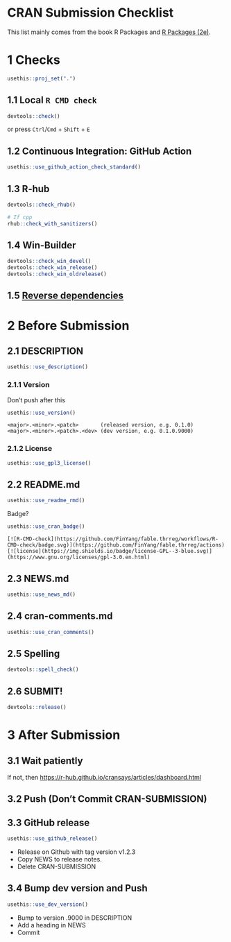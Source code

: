 
<!-- README.md is generated from README.Rmd. Please edit that file -->

# CRAN Submission Checklist

This list mainly comes from the book R Packages and [R Packages
(2e)](https://r-pkgs.org/).

<!-- badges: start -->
<!-- badges: end -->

# 1 Checks

``` r
usethis::proj_set(".")
```

## 1.1 Local `R CMD check`

``` r
devtools::check()
```

or press `Ctrl`/`Cmd` + `Shift` + `E`

## 1.2 Continuous Integration: GitHub Action

``` r
usethis::use_github_action_check_standard()
```

## 1.3 R-hub

``` r
devtools::check_rhub()

# If cpp
rhub::check_with_sanitizers()
```

## 1.4 Win-Builder

``` r
devtools::check_win_devel()
devtools::check_win_release()
devtools::check_win_oldrelease()
```

## 1.5 [Reverse dependencies](https://r-pkgs.org/release.html#release-deps)

# 2 Before Submission

## 2.1 DESCRIPTION

``` r
usethis::use_description()
```

### 2.1.1 Version

Don’t push after this

``` r
usethis::use_version()
```

    <major>.<minor>.<patch>       (released version, e.g. 0.1.0)
    <major>.<minor>.<patch>.<dev> (dev version, e.g. 0.1.0.9000)

### 2.1.2 License

``` r
usethis::use_gpl3_license()
```

## 2.2 README.md

``` r
usethis::use_readme_rmd()
```

Badge?

``` r
usethis::use_cran_badge()
```

    [![R-CMD-check](https://github.com/FinYang/fable.thrreg/workflows/R-CMD-check/badge.svg)](https://github.com/FinYang/fable.thrreg/actions)
    [![license](https://img.shields.io/badge/license-GPL--3-blue.svg)](https://www.gnu.org/licenses/gpl-3.0.en.html)

## 2.3 NEWS.md

``` r
usethis::use_news_md()
```

## 2.4 cran-comments.md

``` r
usethis::use_cran_comments()
```

## 2.5 Spelling

``` r
devtools::spell_check()
```

## 2.6 SUBMIT!

``` r
devtools::release()
```

# 3 After Submission

## 3.1 Wait patiently

If not, then <https://r-hub.github.io/cransays/articles/dashboard.html>

## 3.2 Push (Don’t Commit CRAN-SUBMISSION)

## 3.3 GitHub release

``` r
usethis::use_github_release()
```

- Release on Github with tag version v1.2.3
- Copy NEWS to release notes.
- Delete CRAN-SUBMISSION

## 3.4 Bump dev version and Push

``` r
usethis::use_dev_version()
```

- Bump to version .9000 in DESCRIPTION
- Add a heading in NEWS
- Commit

